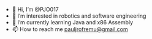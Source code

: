 - 👋 Hi, I’m @PJO017
- 👀 I’m interested in robotics and software engineering
- 🌱 I’m currently learning Java and x86 Assembly
- 📫 How to reach me pauljrofremu@gmail.com

